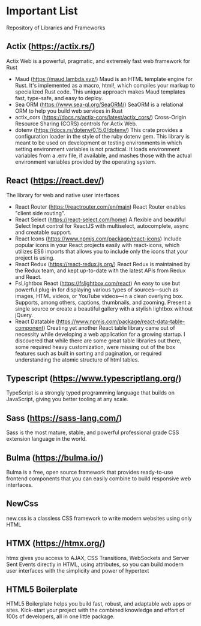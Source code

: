 # Important List
Repository of Libraries and Frameworks

## Actix (https://actix.rs/)
Actix Web is a powerful, pragmatic, and extremely fast web framework for Rust
- Maud (https://maud.lambda.xyz/)
  Maud is an HTML template engine for Rust. It's implemented as a macro, html!, which compiles your markup to specialized Rust code. This unique approach makes 
  Maud templates fast, type-safe, and easy to deploy.
- Sea ORM (https://www.sea-ql.org/SeaORM/)
  SeaORM is a relational ORM to help you build web services in Rust
- actix_cors (https://docs.rs/actix-cors/latest/actix_cors/)
  Cross-Origin Resource Sharing (CORS) controls for Actix Web.
- dotenv (https://docs.rs/dotenv/0.15.0/dotenv/)
  This crate provides a configuration loader in the style of the ruby dotenv gem. This library is meant to be used on development or testing environments in which    setting environment variables is not practical. It loads environment variables from a .env file, if available, and mashes those with the actual environment 
  variables provided by the operating system.

## React (https://react.dev/)
The library for web and native user interfaces
- React Router (https://reactrouter.com/en/main)
  React Router enables "client side routing".
- React Select (https://react-select.com/home)
  A flexible and beautiful Select Input control for ReactJS with multiselect, autocomplete, async and creatable support.
- React Icons (https://www.npmjs.com/package/react-icons)
  Include popular icons in your React projects easily with react-icons, which utilizes ES6 imports that allows you to include only the icons that your project is 
  using.
- React Redux (https://react-redux.js.org/)
  React Redux is maintained by the Redux team, and kept up-to-date with the latest APIs from Redux and React.
- FsLightbox React (https://fslightbox.com/react)
  An easy to use but powerful plug-in for displaying various types of sources—such as images, HTML videos, or YouTube videos—in a clean overlying box. Supports, 
  among others, captions, thumbnails, and zooming. Present a single source or create a beautiful gallery with a stylish lightbox without jQuery.
- React Datatable (https://www.npmjs.com/package/react-data-table-component)
  Creating yet another React table library came out of necessity while developing a web application for a growing startup. I discovered that while there are some 
  great table libraries out there, some required heavy customization, were missing out of the box features such as built in sorting and pagination, or required 
  understanding the atomic structure of html tables.

## Typescript (https://www.typescriptlang.org/)
TypeScript is a strongly typed programming language that builds on JavaScript, giving you better tooling at any scale.

## Sass (https://sass-lang.com/)
Sass is the most mature, stable, and powerful professional grade CSS extension language in the world.

## Bulma (https://bulma.io/)
Bulma is a free, open source framework that provides ready-to-use frontend components that you can easily combine to build responsive web interfaces.

## NewCss
new.css is a classless CSS framework to write modern websites using only HTML

## HTMX (https://htmx.org/)
htmx gives you access to AJAX, CSS Transitions, WebSockets and Server Sent Events directly in HTML, using attributes, so you can build modern user interfaces with the simplicity and power of hypertext

## HTML5 Boilerplate
HTML5 Boilerplate helps you build fast, robust, and adaptable web apps or sites. Kick-start your project with the combined knowledge and effort of 100s of developers, all in one little package. 

